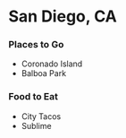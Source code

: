# San Diego, CA

### Places to Go
- Coronado Island
- Balboa Park

### Food to Eat
- City Tacos
- Sublime 
